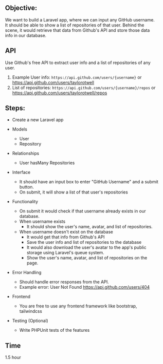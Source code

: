 ## Objective:
We want to build a Laravel app, where we can input any GitHub username. It should be able to show a list of repositories of that user. Behind the scene, it would retrieve that data from Github's API and store those data info in our database.

## API
Use Github's free API to extract user info and a list of repositories of any user.
1. Example User info: `https://api.github.com/users/{username}` or https://api.github.com/users/taylorotwell
2. List of repositories: `https://api.github.com/users/{username}/repos` or https://api.github.com/users/taylorotwell/repos

## Steps:
- Create a new Laravel app

- Models
    - User
    - Repository

- Relationships
    - User hasMany Repositories

- Interface
    - It should have an input box to enter "GitHub Username" and a submit button.
    - On submit, it will show a list of that user's repositories

- Functionality
    - On submit it would check if that username already exists in our database.
    - When username exists
        - It should show the user's name, avatar, and list of repositories.
    - When username doesn't exist on the database
        - It would get that info from Github's API
        - Save the user info and list of repositories to the database
        - It would also download the user's avatar to the app's public storage using Laravel's queue system.
        - Show the user's name, avatar, and list of repositories on the page.

- Error Handling
    - Should handle error responses from the API.
    - Example error: User Not Found https://api.github.com/users/404

- Frontend
    - You are free to use any frontend framework like bootstrap, tailwindcss

- Testing (Optional)
    - Write PHPUnit tests of the features

## Time
1.5 hour
